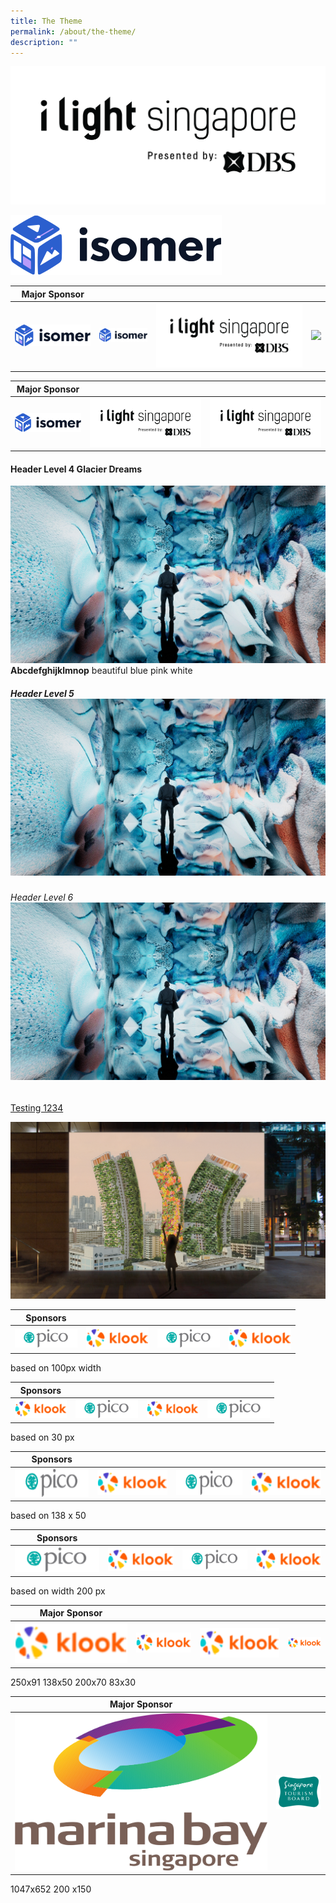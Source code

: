 ```yaml
---
title: The Theme
permalink: /about/the-theme/
description: ""
---
```

[![](/images/iLightsg_Lockup(F)-240220-04.png)](https://www.ilightsingapore.gov.sg/) 

![](/images/isomer-logo.svg)


| Major Sponsor|    |     |  |
| -------- |  -------- |  -------- | -------- |
|![](/images/isomer-logo.svg)|![](/images/isomer-logo.svg)| [![](/images/iLightsg_Lockup(F)-240220-04.png)](https://www.ilightsingapore.gov.sg/) | ![](/images/favicon-isomer.ico)

| Major Sponsor|    |     | 
| -------- |  -------- |  -------- |
|![](/images/isomer-logo.svg)|![](/images/iLightsg_Lockup(F)-240220-04.png)| [![](/images/iLightsg_Lockup(F)-240220-04.png)](https://www.ilightsingapore.gov.sg/) |

#### Header Level 4 Glacier Dreams 
![](/images/Installations/Glacier%20Dreams.jpg)
**Abcdefghijklmnop** beautiful blue pink white 

##### Header Level 5 ![](/images/Installations/Glacier%20Dreams.jpg)

###### Header Level 6 ![](/images/Installations/Glacier%20Dreams.jpg)

[Testing 1234](/files/SNF%20Copywriting%20-%2022%20Mar.pdf)

[![](/images/Installations/Block%20Party.jpg)](/files/SNF%20Copywriting%20-%2022%20Mar.pdf)



| Sponsors |  |  | | 
| -------- | -------- | -------- | -------- |
| ![](/images/Testing%20Sizes/acklogo%20-%20ilsg%20website%20(100%20x%2030).png) | ![](/images/Testing%20Sizes/logo_rgb%20-%20ilsg%20website%20(100%20x%20__).png) | ![](/images/Testing%20Sizes/acklogo%20-%20ilsg%20website%20(100%20x%2030).png) | ![](/images/Testing%20Sizes/logo_rgb%20-%20ilsg%20website%20(100%20x%20__).png)| 
based on 100px width 



| Sponsors |  |  | |
| -------- | -------- | -------- | -------- |
| ![](/images/Testing%20Sizes/logo_rgb%20-%20ilsg%20website%20(83%20x%2030).png) | ![](/images/Testing%20Sizes/acklogo%20-%20ilsg%20website%20(100%20x%2030).png) | ![](/images/Testing%20Sizes/logo_rgb%20-%20ilsg%20website%20(83%20x%2030).png) | ![](/images/Testing%20Sizes/acklogo%20-%20ilsg%20website%20(100%20x%2030).png) |
based on 30 px

| Sponsors |  |  | |
| -------- | -------- | -------- | -------- |
|![](/images/Testing%20Sizes/acklogo%20-%20ilsg%20website%20(138%20x%2050).png) |![](/images/Testing%20Sizes/logo_rgb%20-%20ilsg%20website%20(138%20x%2050).png) | ![](/images/Testing%20Sizes/acklogo%20-%20ilsg%20website%20(138%20x%2050).png) |![](/images/Testing%20Sizes/logo_rgb%20-%20ilsg%20website%20(138%20x%2050).png) |
based on 138 x 50

| Sponsors |  |  | |
| -------- | -------- | -------- | -------- |
|![](/images/Testing%20Sizes/acklogo%20-%20ilsg%20website%20(200%20x%2060).png)|![](/images/Testing%20Sizes/logo_rgb%20-%20ilsg%20website%20(200%20x%2073).png)|![](/images/Testing%20Sizes/acklogo%20-%20ilsg%20website%20(200%20x%2060).png)|![](/images/Testing%20Sizes/logo_rgb%20-%20ilsg%20website%20(200%20x%2073).png)|
based on width 200 px


| Major Sponsor|     |     |  |
| -------- |  -------- |  -------- | -------- |
|![](/images/Testing%20Sizes/logo_rgb%20-%20ilsg%20website%20(250x91).png)|![](/images/Testing%20Sizes/logo_rgb%20-%20ilsg%20website%20(138%20x%2050).png)|![](/images/Testing%20Sizes/logo_rgb%20-%20ilsg%20website%20(200%20x%2073).png)|![](/images/Testing%20Sizes/logo_rgb%20-%20ilsg%20website%20(83%20x%2030).png)|

250x91  138x50 200x70 83x30


| Major Sponsor|     |  
| -------- |  -------- |  
|![](/images/Testing%20Sizes/marina%20bay%20(reworked).png)|![](/images/Testing%20Sizes/stb%20(reworked).png)|

1047x652 200 x150